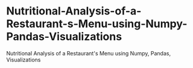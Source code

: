 # Nutritional-Analysis-of-a-Restaurant-s-Menu-using-Numpy-Pandas-Visualizations
Nutritional Analysis of a Restaurant's Menu using Numpy, Pandas, Visualizations
